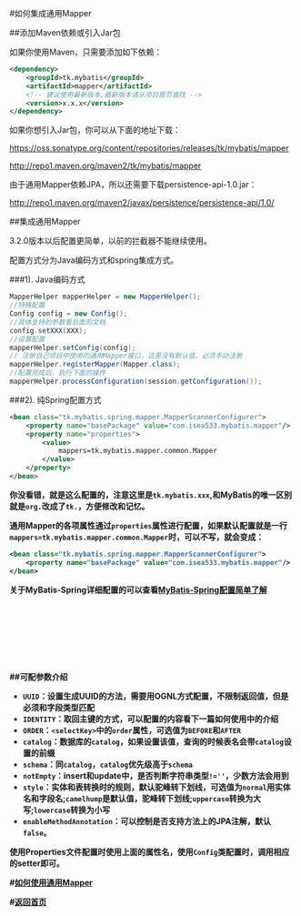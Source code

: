 #如何集成通用Mapper

##添加Maven依赖或引入Jar包

如果你使用Maven，只需要添加如下依赖：

```xml
<dependency>
    <groupId>tk.mybatis</groupId>
    <artifactId>mapper</artifactId>
    <!-- 建议使用最新版本,最新版本请从项目首页查找 -->
    <version>x.x.x</version>
</dependency>
```

如果你想引入Jar包，你可以从下面的地址下载：

https://oss.sonatype.org/content/repositories/releases/tk/mybatis/mapper

http://repo1.maven.org/maven2/tk/mybatis/mapper

由于通用Mapper依赖JPA，所以还需要下载persistence-api-1.0.jar：

http://repo1.maven.org/maven2/javax/persistence/persistence-api/1.0/

##集成通用Mapper

3.2.0版本以后配置更简单，以前的拦截器不能继续使用。

配置方式分为Java编码方式和spring集成方式。

###1). Java编码方式

```java
MapperHelper mapperHelper = new MapperHelper();
//特殊配置
Config config = new Config();
//具体支持的参数看后面的文档
config.setXXX(XXX);
//设置配置
mapperHelper.setConfig(config);
// 注册自己项目中使用的通用Mapper接口，这里没有默认值，必须手动注册
mapperHelper.registerMapper(Mapper.class);
//配置完成后，执行下面的操作
mapperHelper.processConfiguration(session.getConfiguration());
```

###2). 纯Spring配置方式

```xml
<bean class="tk.mybatis.spring.mapper.MapperScannerConfigurer">
    <property name="basePackage" value="com.isea533.mybatis.mapper"/>
    <property name="properties">
        <value>
            mappers=tk.mybatis.mapper.common.Mapper
        </value>
    </property>
</bean>
```

<b>你没看错，就是这么配置的，注意这里是`tk.mybatis.xxx`,和MyBatis的唯一区别就是`org.`改成了`tk.`，方便修改和记忆。

通用Mapper的各项属性通过`properties`属性进行配置，如果默认配置就是一行`mappers=tk.mybatis.mapper.common.Mapper`时，可以不写，就会变成：

```xml
<bean class="tk.mybatis.spring.mapper.MapperScannerConfigurer">
    <property name="basePackage" value="com.isea533.mybatis.mapper"/>
</bean>
```

关于MyBatis-Spring详细配置的可以查看[MyBatis-Spring配置简单了解](http://blog.csdn.net/isea533/article/details/45640319)

<br><br><br><br><br><br><br>
##可配参数介绍

* `UUID`：设置生成UUID的方法，需要用OGNL方式配置，不限制返回值，但是必须和字段类型匹配
* `IDENTITY`：取回主键的方式，可以配置的内容看下一篇如何使用中的介绍
* `ORDER`：`<selectKey>`中的`order`属性，可选值为`BEFORE`和`AFTER`
* `catalog`：数据库的`catalog`，如果设置该值，查询的时候表名会带`catalog`设置的前缀
* `schema`：同`catalog`，`catalog`优先级高于`schema`
* `notEmpty`：insert和update中，是否判断字符串类型`!=''`，少数方法会用到
* `style`：实体和表转换时的规则，默认驼峰转下划线，可选值为`normal`用实体名和字段名;`camelhump`是默认值，驼峰转下划线;`uppercase`转换为大写;`lowercase`转换为小写
* `enableMethodAnnotation`：可以控制是否支持方法上的JPA注解，默认`false`。

使用Properties文件配置时使用上面的属性名，使用`Config`类配置时，调用相应的setter即可。

#[如何使用通用Mapper](http://git.oschina.net/free/Mapper/blob/master/wiki/mapper3/3.Use.md)

#[返回首页](http://git.oschina.net/free/Mapper)
